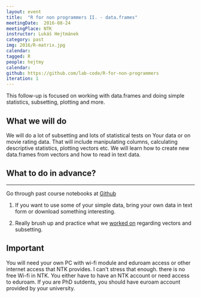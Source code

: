 ```yaml
---
layout: event
title:  "R for non programmers II. - data.frames"
meetingDate:  2016-08-24
meetingPlace: NTK
instructor: Lukáš Hejtmánek
category: past
img: 2016/R-matrix.jpg
calendar:
tagged: R
people: hejtmy
calendar:
github: https://github.com/lab-code/R-for-non-programmers
iteration: 1
---
```

This follow-up is focused on working with data.frames and doing simple statistics, subsetting, plotting and more.

## What we will do

We will do a lot of subsetting and lots of statistical tests on Your data or on movie rating data. That will include manipulating columns, calculating descriptive statistics, plotting vectors etc. We will learn how to create new data.frames from vectors and how to read in text data.

## What to do in advance?
-----------
Go through past course notebooks at [Github](https://github.com/lab-code/R-for-non-programmers/blob/master/Notebooks)

1. If you want to use some of your simple data, bring your own data in text form or download something interesting.

2. Really brush up and practice what we [worked on](https://github.com/lab-code/R-for-non-programmers/blob/master/Notebooks/Vectors.ipynb) regarding vectors and subsetting.


## Important

You will need your own PC with wi-fi module and eduroam access or other internet access that NTK provides. I can't stress that enough. there is no free Wi-fi in NTK. You either have to have an NTK account or need access to eduroam. If you are PhD sutdents, you should have euroam account provided by your university.
